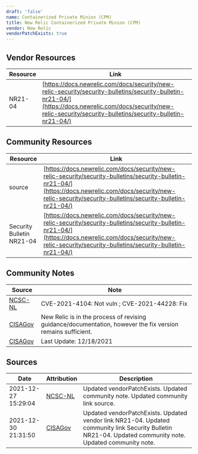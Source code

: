 ```yaml
---
draft: 'false'
name: Containerized Private Minion (CPM)
title: New Relic Containerized Private Minion (CPM)
vendor: New Relic
vendorPatchExists: true
---
```


## Vendor Resources
| Resource | Link |
| --- | --- |
| NR21-04 | [https://docs.newrelic.com/docs/security/new-relic-security/security-bulletins/security-bulletin-nr21-04/](https://docs.newrelic.com/docs/security/new-relic-security/security-bulletins/security-bulletin-nr21-04/) |

## Community Resources
| Resource | Link |
| --- | --- |
| source | [https://docs.newrelic.com/docs/security/new-relic-security/security-bulletins/security-bulletin-nr21-04/](https://docs.newrelic.com/docs/security/new-relic-security/security-bulletins/security-bulletin-nr21-04/) |
| Security Bulletin NR21-04 | [https://docs.newrelic.com/docs/security/new-relic-security/security-bulletins/security-bulletin-nr21-04/](https://docs.newrelic.com/docs/security/new-relic-security/security-bulletins/security-bulletin-nr21-04/) |

## Community Notes
| Source | Note |
| --- | --- |
| [NCSC-NL](https://github.com/NCSC-NL/log4shell/blob/main/software/README.md) | CVE-2021-4104: Not vuln ; CVE-2021-44228: Fix </ul> |
| [CISAGov](https://raw.githubusercontent.com/cisagov/log4j-affected-db/develop/README.md) | New Relic is in the process of revising  guidance/documentation, however the fix version remains sufficient. |
| [CISAGov](https://raw.githubusercontent.com/cisagov/log4j-affected-db/develop/README.md) | Last Update: 12/18/2021 |

## Sources
| Date | Attribution | Description |
| --- | --- | --- |
| 2021-12-27 15:29:04 | [NCSC-NL](https://github.com/NCSC-NL/log4shell/blob/main/software/README.md) | Updated vendorPatchExists. Updated community note. Updated community link source.  |
| 2021-12-30 21:31:50 | [CISAGov](https://raw.githubusercontent.com/cisagov/log4j-affected-db/develop/README.md) | Updated vendorPatchExists. Updated vendor link NR21-04. Updated community link Security Bulletin NR21-04. Updated community note. Updated community note.  |
